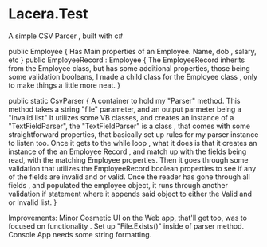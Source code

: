 # Lacera.Test
A simple CSV Parcer , built with c#

public Employee { 
      Has Main properties of an Employee.
      Name, dob , salary, etc
    }
public EmployeeRecord : Employee {
      The EmployeeRecord inherits from the Employee class, but has some additional properties, those being some validation booleans,
      I made a child class for the Employee class , only to make things a little more neat.
}

public static CsvParser {
      A container to hold my "Parser" method. 
      This method takes a string "file" parameter, and an output parmeter being a "invalid list"
      It utilizes some VB classes, and creates an instance of a "TextFieldParser", 
      the "TextFieldParser" is a class , that comes with some straightforward properties, that basically set up rules for my parser instance to listen too.
      Once it gets to the while loop , what it does is that it creates an instance of the an Employee Record , and match up with the fields being
      read, with the matching Employee properties. Then it goes through some validation that utilizes the EmployeeRecord boolean properties to see if any of the fields
      are invalid and or valid.
      Once the reader has gone through all fields , and populated the employee object, it runs through another validation if statement where it appends said object
      to either the Valid and or Invalid list.
      }

Improvements:
Minor Cosmetic UI on the Web app, that'll get too, was to focused on functionality .
Set up "File.Exists()" inside of parser method.
Console App needs some string formatting.

